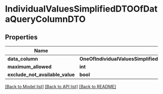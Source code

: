 # IndividualValuesSimplifiedDTOOfDataQueryColumnDTO

## Properties
Name | Type | Description | Notes
------------ | ------------- | ------------- | -------------
**data_column** | **OneOfIndividualValuesSimplifiedDTOOfDataQueryColumnDTODataColumn** |  | [optional] 
**maximum_allowed** | **int** |  | [optional] 
**exclude_not_available_value** | **bool** |  | [optional] 

[[Back to Model list]](../README.md#documentation-for-models) [[Back to API list]](../README.md#documentation-for-api-endpoints) [[Back to README]](../README.md)

